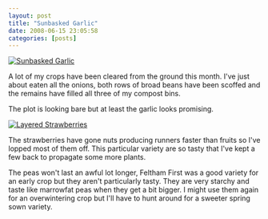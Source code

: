 ```yaml
---
layout: post
title: "Sunbasked Garlic"
date: 2008-06-15 23:05:58
categories: [posts]
---
```


[![Sunbasked Garlic](http://farm4.static.flickr.com/3108/2580654827_0aa3417c62_m.jpg)](http://www.flickr.com/photos/warriorwomen/2580654827/)

A lot of my crops have been cleared from the ground this month. I've just about eaten all the onions, both rows of broad beans have been scoffed and the remains have filled all three of my compost bins.

The plot is looking bare but at least the garlic looks promising.

[![Layered Strawberries](http://farm4.static.flickr.com/3174/2580432004_0e6c1f4f39_m.jpg)](http://www.flickr.com/photos/warriorwomen/2580432004/)

The strawberries have gone nuts producing runners faster than fruits so I've lopped most of them off. This particular variety are so tasty that I've kept a few back to propagate some more plants.

The peas won't last an awful lot longer, Feltham First was a good variety for an early crop but they aren't particularly tasty. They are very starchy and taste like marrowfat peas when they get a bit bigger. I might use them again for an overwintering crop but I'll have to hunt around for a sweeter spring sown variety.
